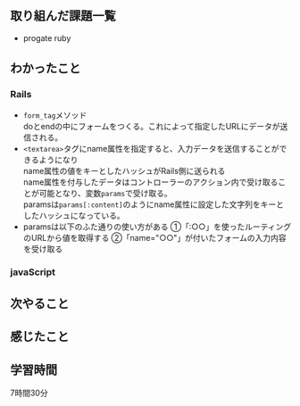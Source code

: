 ## 取り組んだ課題一覧
  - progate ruby

    
    
## わかったこと
### Rails
- `form_tag`メソッド  
  doとendの中にフォームをつくる。これによって指定したURLにデータが送信される。
- `<textarea>`タグにname属性を指定すると、入力データを送信することができるようになり  
name属性の値をキーとしたハッシュがRails側に送られる  
name属性を付与したデータはコントローラーのアクション内で受け取ることが可能となり、変数`params`で受け取る。  
paramsは`params[:content]`のようにname属性に設定した文字列をキーとしたハッシュになっている。
- paramsは以下のふた通りの使い方がある
①「:○○」を使ったルーティングのURLから値を取得する
②「name="○○"」が付いたフォームの入力内容を受け取る
  

### javaScript

## 次やること


## 感じたこと



## 学習時間
7時間30分
